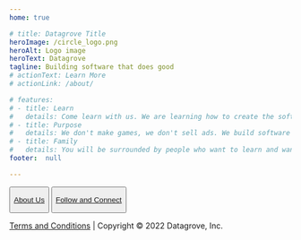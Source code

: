 ```yaml
---
home: true

# title: Datagrove Title
heroImage: /circle_logo.png
heroAlt: Logo image
heroText: Datagrove
tagline: Building software that does good
# actionText: Learn More
# actionLink: /about/

# features:
# - title: Learn
#   details: Come learn with us. We are learning how to create the software that the world needs right now.
# - title: Purpose
#   details: We don't make games, we don't sell ads. We build software to create the world we want to live in.
# - title: Family
#   details: You will be surrounded by people who want to learn and want to serve, just like you!
footer:  null

---
```


<div class="btn-footer-div">
<button class="home-button">
    <a href="/about/"><p>About Us</p></a>
</button>

<button class="home-button">
    <a href="https://twitter.com/datagrovecr" target="_blank"><p>Follow and Connect</p></a>
</button>
</div>

<div class="footer-text-div" id="home-footer-div">
    <p class="footer-text">
        <a href="/terms/">Terms and Conditions</a>
        | Copyright © 2022 Datagrove, Inc.
    </p>
</div>
